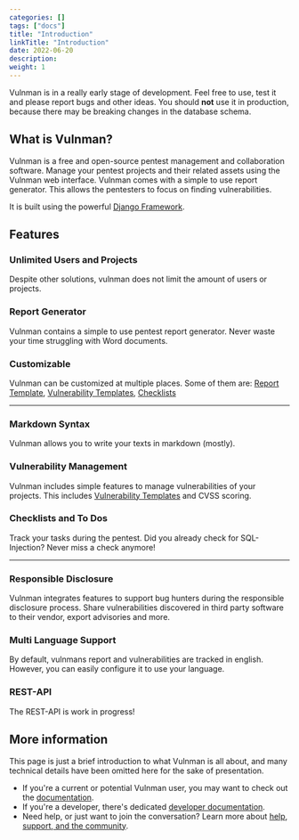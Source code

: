```yaml
---
categories: []
tags: ["docs"]
title: "Introduction"
linkTitle: "Introduction"
date: 2022-06-20
description:
weight: 1
---
```


<div class="alert alert-warning">
    <i class="fa fa-warning"></i>
Vulnman is in a really early stage of development. Feel free to use, test it and please report bugs and other ideas.
You should <b>not</b> use it in production, because there may be breaking changes in the database schema.
</div>

<h2>What is Vulnman?</h2>
<a id = "what-is-vulnman"></a>

<div class="row">
  <div class="col-lg-12 col-md-12">
    <p>
      Vulnman is a free and open-source pentest management and collaboration software.
      Manage your pentest projects and their related assets using the Vulnman web interface.
      Vulnman comes with a simple to use report generator.
      This allows the pentesters to focus on finding vulnerabilities.
    </p>
    <p>
      It is built using the powerful <a href="https://www.djangoproject.com/" rel="noopener noreferrer">Django Framework</a>.
    </p>
  </div>
</div>


<h2 class="more-bottom">Features</h2>

<div class="row">
  <div class="col-lg-4 col-md-4 col-xs-12">
    <h3>Unlimited Users and Projects</h3>
    <p>
      Despite other solutions, vulnman does not limit the amount of users or projects.
    </p>
  </div>
  <div class="col-lg-4 col-md-4 col-xs-12">
    <h3>Report Generator</h3>
    <p>
      Vulnman contains a simple to use pentest report generator.
    Never waste your time struggling with Word documents.
    </p>
  </div>
  <div class="col-lg-4 col-md-4 col-xs-12">
    <h3>Customizable</h3>
    <p>
      Vulnman can be customized at multiple places. Some of them are:
      <a href="/docs/advanced-topics/custom-report-templates/">Report Template</a>,
      <a href="/docs/advanced-topics/vulnerability-templates/">Vulnerability Templates</a>,
      <a href="/docs/advanced-topics/checklists/">Checklists</a>
    </p>
  </div>
</div>

<hr>

<div class="row">
  <div class="col-lg-4 col-md-4 col-xs-12">
    <h3>Markdown Syntax</h3>
    <p>
      Vulnman allows you to write your texts in markdown (mostly).
    </p>
  </div>
  <div class="col-lg-4 col-md-4 col-xs-12">
    <h3>Vulnerability Management</h3>
    <p>
      Vulnman includes simple features to manage vulnerabilities of your projects.
      This includes <a href="/docs/advanced-topics/vulnerability-templates/">Vulnerability Templates</a>
      and CVSS scoring.
    </p>
  </div>
  <div class="col-lg-4 col-md-4 col-xs-12">
    <h3>Checklists and To Dos</h3>
    <p>
      Track your tasks during the pentest.
      Did you already check for SQL-Injection?
      Never miss a check anymore!
    </p>
  </div>
</div>

<hr>

<div class="row">
  <div class="col-lg-4 col-md-4 col-xs-12">
    <h3>Responsible Disclosure</h3>
    <p>
      Vulnman integrates features to support bug hunters during the responsible disclosure process.
        Share vulnerabilities discovered in third party software to their vendor, export advisories and more.
    </p>
  </div>
  <div class="col-lg-4 col-md-4 col-xs-12">
    <h3>Multi Language Support</h3>
    <p>
      By default, vulnmans report and vulnerabilities are tracked in english.
      However, you can easily configure it to use your language.
    </p>
  </div>
  <div class="col-lg-4 col-md-4 col-xs-12">
    <h3>REST-API</h3>
    <p>
      The REST-API is work in progress!
    </p>
  </div>
</div>



<h2>More information</h2>

<p>
  This page is just a brief introduction to what Vulnman is all about, and many
  technical details have been omitted here for the sake of presentation.
  <ul>
    <li>
      If you're a current or potential Vulnman user, you may want to check out the
      <a href="/docs/">documentation</a>.
    </li>
    <li>
      If you're a developer, there's dedicated
      <a href="/docs/#developer-documentation">developer documentation</a>.
    </li>
    <li>
      Need help, or just want to join the conversation? Learn more about
      <a href="/community/">help, support, and the community</a>.
    </li>
  </ul>
</p>
